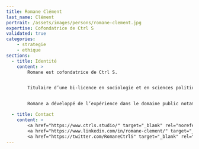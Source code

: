 ```yaml
---
title: Romane Clément
last_name: Clément
portrait: /assets/images/persons/romane-clement.jpg
expertise: Cofondatrice de Ctrl S
validated: true
categories:
    - strategie
    - ethique
sections:
  - title: Identité
    content: >
        Romane est cofondatrice de Ctrl S.


        Titulaire d’une bi-licence en sociologie et en sciences politiques, Romane intègre Sciences Po Paris en master Ressources Humaines avant de se diriger vers le master Innovation et Transformation Numérique (ITN) qu’elle obtient en décembre 2019 tout en assurant son mandat de présidente de We_Start, l’association d’entrepreneuriat de Sciences Po Paris. Romane poursuit ses études à Strate École de Design et obtient un diplôme de designer d’espaces.


        Romane a développé de l’expérience dans le domaine public notamment à la Sécurité Sociale et à l’Ambassade de France à Londres où elle a pu mettre en application ses connaissances en droit, politiques publiques et économie. Elle a également travaillé pour Sofitel en transformation talent & culture et numérique.

  - title: Contact
    content: >
        <a href="https://www.ctrls.studio/" target="_blank" rel="noreferrer">Site</a> –
        <a href="https://www.linkedin.com/in/romane-clement/" target="_blank" rel="noreferrer">LinkedIn</a> –
        <a href="https://twitter.com/RomaneCtrlS" target="_blank" rel="noreferrer">Twitter</a>
---
```

